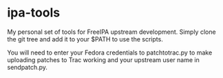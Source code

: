 ipa-tools
=========

My personal set of tools for FreeIPA upstream development. Simply clone the
git tree and add it to your $PATH to use the scripts.

You will need to enter your Fedora credentials to patchtotrac.py to make
uploading patches to Trac working and your upstream user name in sendpatch.py.
